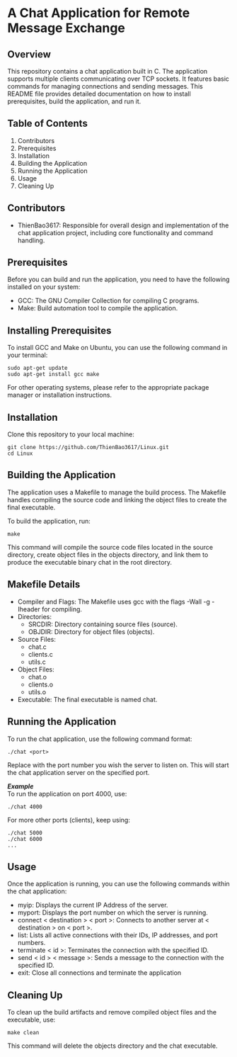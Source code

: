 # A Chat Application for Remote Message Exchange
## Overview
This repository contains a chat application built in C. The application supports multiple clients communicating over TCP sockets. It features basic commands for managing connections and sending messages. This README file provides detailed documentation on how to install prerequisites, build the application, and run it.

## Table of Contents
1. Contributors
2. Prerequisites
3. Installation
4. Building the Application
5. Running the Application
6. Usage
7. Cleaning Up

## Contributors
- ThienBao3617: Responsible for overall design and implementation of the chat application project, including core functionality and command handling.

## Prerequisites
Before you can build and run the application, you need to have the following installed on your system:

- GCC: The GNU Compiler Collection for compiling C programs.
- Make: Build automation tool to compile the application.

## Installing Prerequisites
To install GCC and Make on Ubuntu, you can use the following command in your terminal:

    sudo apt-get update
    sudo apt-get install gcc make

For other operating systems, please refer to the appropriate package manager or installation instructions.

## Installation
Clone this repository to your local machine:

    git clone https://github.com/ThienBao3617/Linux.git
    cd Linux

## Building the Application
The application uses a Makefile to manage the build process. The Makefile handles compiling the source code and linking the object files to create the final executable.

To build the application, run:

    make

This command will compile the source code files located in the source directory, create object files in the objects directory, and link them to produce the executable binary chat in the root directory.

## Makefile Details
- Compiler and Flags: The Makefile uses gcc with the flags -Wall -g -Iheader for compiling.
- Directories:   
    - SRCDIR: Directory containing source files (source).   
    - OBJDIR: Directory for object files (objects).
- Source Files:
    - chat.c
    - clients.c
    - utils.c
- Object Files:
    - chat.o
    - clients.o
    - utils.o
- Executable: The final executable is named chat.

## Running the Application
To run the chat application, use the following command format:

    ./chat <port>

Replace <port> with the port number you wish the server to listen on. This will start the chat application server on the specified port.

***Example***  
To run the application on port 4000, use:

    ./chat 4000

For more other ports (clients), keep using: 

    ./chat 5000
    ./chat 6000
    ...

## Usage
Once the application is running, you can use the following commands within the chat application:
- myip: Displays the current IP Address of the server.
- myport: Displays the port number on which the server is running.
- connect < destination > < port >: Connects to another server at < destination > on < port >.
- list: Lists all active connections with their IDs, IP addresses, and port numbers.
- terminate < id >: Terminates the connection with the specified ID.
- send < id > < message >: Sends a message to the connection with the specified ID.
- exit: Close all connections and terminate the application

## Cleaning Up
To clean up the build artifacts and remove compiled object files and the executable, use:

    make clean

This command will delete the objects directory and the chat executable.